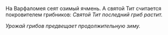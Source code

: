 На Варфаломея сеят озимый ячмень. А святой Тит считается покровителем грибников: _Святой Тит последний гриб растит._

_Урожай грибов предвещает продолжительную зиму._